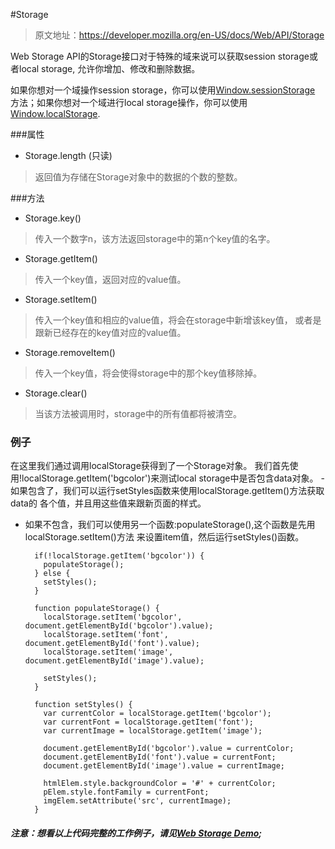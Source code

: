 #Storage
> 原文地址：https://developer.mozilla.org/en-US/docs/Web/API/Storage

Web Storage API的Storage接口对于特殊的域来说可以获取session storage或者local storage,
允许你增加、修改和删除数据。

如果你想对一个域操作session storage，你可以使用[Window.sessionStorage](https://developer.mozilla.org/en-US/docs/Web/API/Window/sessionStorage)
方法；如果你想对一个域进行local storage操作，你可以使用[Window.localStorage](https://github.com/shixiaomiaomiao/front-end-document/blob/master/h5-localStorage.md).

###属性
- Storage.length (只读)

>  返回值为存储在Storage对象中的数据的个数的整数。

###方法
- Storage.key()
>传入一个数字n，该方法返回storage中的第n个key值的名字。

- Storage.getItem()
> 传入一个key值，返回对应的value值。

- Storage.setItem()
> 传入一个key值和相应的value值，将会在storage中新增该key值，
或者是跟新已经存在的key值对应的value值。

- Storage.removeItem()
> 传入一个key值，将会使得storage中的那个key值移除掉。

- Storage.clear()
> 当该方法被调用时，storage中的所有值都将被清空。

### 例子
在这里我们通过调用localStorage获得到了一个Storage对象。
我们首先使用!localStorage.getItem('bgcolor')来测试local storage中是否包含data对象。 -如果包含了，我们可以运行setStyles函数来使用localStorage.getItem()方法获取data的
各个值，并且用这些值来跟新页面的样式。
- 如果不包含，我们可以使用另一个函数:populateStorage(),这个函数是先用localStorage.setItem()方法
来设置item值，然后运行setStyles()函数。

        if(!localStorage.getItem('bgcolor')) {
          populateStorage();
        } else {
          setStyles();
        }
    
        function populateStorage() {
          localStorage.setItem('bgcolor', document.getElementById('bgcolor').value);
          localStorage.setItem('font', document.getElementById('font').value);
          localStorage.setItem('image', document.getElementById('image').value);
          
          setStyles();
        }
    
        function setStyles() {
          var currentColor = localStorage.getItem('bgcolor');
          var currentFont = localStorage.getItem('font');
          var currentImage = localStorage.getItem('image');
          
          document.getElementById('bgcolor').value = currentColor;
          document.getElementById('font').value = currentFont;
          document.getElementById('image').value = currentImage;
          
          htmlElem.style.backgroundColor = '#' + currentColor;
          pElem.style.fontFamily = currentFont;
          imgElem.setAttribute('src', currentImage);
        }
    
##### 注意：想看以上代码完整的工作例子，请见[Web Storage Demo](https://github.com/mdn/web-storage-demo);



